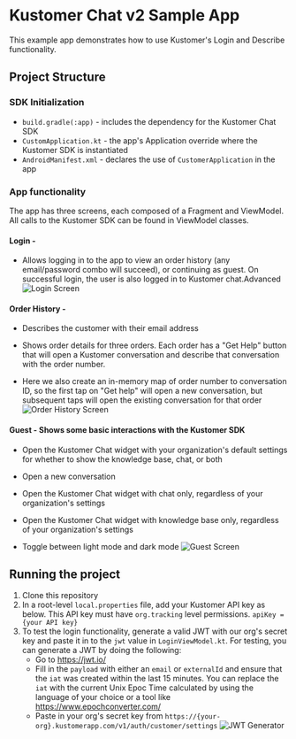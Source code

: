 # Kustomer Chat v2 Sample App

This example app demonstrates how to use Kustomer's Login and Describe functionality.

## Project Structure

### SDK Initialization
- `build.gradle(:app)` - includes the dependency for the Kustomer Chat SDK
- `CustomApplication.kt` - the app's Application override where the Kustomer SDK is instantiated
- `AndroidManifest.xml` - declares the use of `CustomerApplication` in the app

### App functionality

The app has three screens, each composed of a Fragment and ViewModel. All calls to the Kustomer
SDK can be found in ViewModel classes.

#### Login -
- Allows logging in to the app to view an order history (any email/password combo will succeed),
or continuing as guest. On successful login, the user is also logged in to Kustomer chat.Advanced
![Login Screen](./screenshots/login_screen.png?raw=true "Login Screen")


#### Order History -
- Describes the customer with their email address

- Shows order details for three orders. Each order has a "Get Help" button that will
open a Kustomer conversation and describe that conversation with the order number.

- Here we also create an in-memory map of order number to conversation ID, so the first tap on "Get help"
will open a new conversation, but subsequent taps will open the existing conversation for that order
![Order History Screen](./screenshots/order_history_screen.png?raw=true "Order History Screen")

#### Guest - Shows some basic interactions with the Kustomer SDK
- Open the Kustomer Chat widget with your organization's default settings for whether to show the
knowledge base, chat, or both

- Open a new conversation

- Open the Kustomer Chat widget with chat only, regardless of your organization's settings

- Open the Kustomer Chat widget with knowledge base only, regardless of your organization's settings

- Toggle between light mode and dark mode
![Guest Screen](./screenshots/guest_screen.png?raw=true "Guest Screen")

## Running the project
1. Clone this repository
2. In a root-level `local.properties` file, add your Kustomer API key as below. This API key must
have `org.tracking` level permissions.
`apiKey = {your API key}`
3. To test the login functionality, generate a valid JWT with our org's secret key and paste it in to
the `jwt` value in `LoginViewModel.kt`. For testing, you can generate a JWT by doing the following:
    - Go to https://jwt.io/
    - Fill in the `payload` with either an `email` or `externalId` and ensure that the `iat` was created
    within the last 15 minutes. You can replace the `iat` with the current Unix Epoc Time calculated by using the
    language of your choice or a tool like https://www.epochconverter.com/
    - Paste in your org's secret key from `https://{your-org}.kustomerapp.com/v1/auth/customer/settings`
![JWT Generator](./screenshots/jwt_generation.png?raw=true "JWT Generator")


